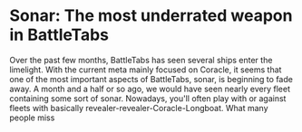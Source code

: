 # Sonar: The most underrated weapon in BattleTabs

Over the past few months, BattleTabs has seen several ships enter the limelight. With the current meta mainly focused on Coracle, it seems that one of the most important aspects of BattleTabs, sonar, is beginning to fade away. A month and a half or so ago, we would have seen nearly every fleet containing some sort of sonar. Nowadays, you'll often play with or against fleets with basically revealer-revealer-Coracle-Longboat. What many people miss 


